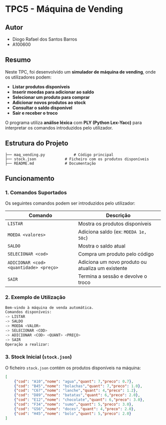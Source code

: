 # TPC5 - Máquina de Vending  

## Autor  
- Diogo Rafael dos Santos Barros  
- A100600  

## Resumo  
Neste TPC, foi desenvolvido um **simulador de máquina de vending**, onde os utilizadores podem:  
- **Listar produtos disponíveis**  
- **Inserir moedas para adicionar ao saldo**  
- **Selecionar um produto para comprar**  
- **Adicionar novos produtos ao stock**  
- **Consultar o saldo disponível**  
- **Sair e receber o troco**  

O programa utiliza **análise léxica** com **PLY (Python Lex-Yacc)** para interpretar os comandos introduzidos pelo utilizador.  

## Estrutura do Projeto  
```
├── maq_vending.py             # Código principal
├── stock.json             # Ficheiro com os produtos disponíveis
├── README.md              # Documentação
```

## Funcionamento  

### 1. Comandos Suportados  
Os seguintes comandos podem ser introduzidos pelo utilizador:  

| Comando                                | Descrição                                         |
|----------------------------------------|---------------------------------------------------|
| `LISTAR`                               | Mostra os produtos disponíveis                    |
| `MOEDA <valores>`                      | Adiciona saldo (ex: `MOEDA 1e, 50c`)              |
| `SALDO`                                | Mostra o saldo atual                              |
| `SELECIONAR <cod>`                     | Compra um produto pelo código                     |
| `ADICIONAR <cod> <quantidade> <preço>` | Adiciona um novo produto ou atualiza um existente |
| `SAIR`                                 | Termina a sessão e devolve o troco                |

### 2. Exemplo de Utilização  
```bash
Bem-vindo à máquina de venda automática.
Comandos disponíveis:
-> LISTAR
-> SALDO
-> MOEDA <VALOR>
-> SELECIONAR <COD>
-> ADICIONAR <COD> <QUANT> <PREÇO>
-> SAIR
Operação a realizar: 
```

### 3. Stock Inicial (`stock.json`)  
O ficheiro `stock.json` contém os produtos disponíveis na máquina:  
```json
[
    {"cod": "A10","nome": "agua","quant": 7,"preco": 0.7},
    {"cod": "B45","nome": "bolachas","quant": 7,"preco": 1.0},
    {"cod": "C67","nome": "lanche","quant": 4,"preco": 1.2},
    {"cod": "D89","nome": "batatas","quant": 6,"preco": 2.0},
    {"cod": "E12","nome": "chocolate","quant": 6,"preco": 3.0},
    {"cod": "F34","nome": "sumo","quant": 5,"preco": 3.0},
    {"cod": "G56","nome": "doces","quant": 4,"preco": 2.0},
    {"cod": "H45","nome": "bolo","quant": 5,"preco": 2.0}
]
```